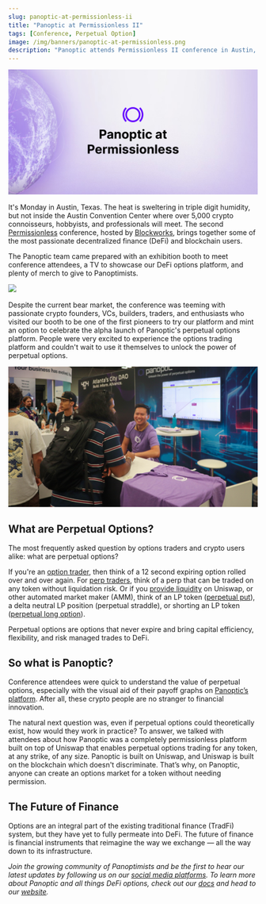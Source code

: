 ```yaml
---
slug: panoptic-at-permissionless-ii
title: "Panoptic at Permissionless II"
tags: [Conference, Perpetual Option]
image: /img/banners/panoptic-at-permissionless.png
description: "Panoptic attends Permissionless II conference in Austin, Texas"
---
```


![](./panoptic-at-permissionless.png)

It's Monday in Austin, Texas. The heat is sweltering in triple digit humidity, but not inside the Austin Convention Center where over 5,000 crypto connoisseurs, hobbyists, and professionals will meet. The second [Permissionless](https://twitter.com/Permissionless) conference, hosted by [Blockworks](https://twitter.com/Blockworks_), brings together some of the most passionate decentralized finance (DeFi) and blockchain users.

<!-- truncate -->

The Panoptic team came prepared with an exhibition booth to meet conference attendees, a TV to showcase our DeFi options platform, and plenty of merch to give to Panoptimists.

  

![](./panoptic-at-permissionless_1.png)

  

Despite the current bear market, the conference was teeming with passionate crypto founders, VCs, builders, traders, and enthusiasts who visited our booth to be one of the first pioneers to try our platform and mint an option to celebrate the alpha launch of Panoptic's perpetual options platform. People were very excited to experience the options trading platform and couldn't wait to use it themselves to unlock the power of perpetual options.

![](./Pemissionless-II-Booth.jpg)

  

## What are Perpetual Options?

  

The most frequently asked question by options traders and crypto users alike: what are perpetual options?

  
If you're an [option trader](https://panoptic.xyz/docs/getting-started/options-traders), then think of a 12 second expiring option rolled over and over again. For [perp traders](https://panoptic.xyz/docs/getting-started/perps-traders), think of a perp that can be traded on any token without liquidation risk. Or if you [provide liquidity](https://panoptic.xyz/docs/getting-started/liquidity-providers) on Uniswap, or other automated market maker (AMM), think of an LP token ([perpetual put](https://panoptic.xyz/docs/panoptic-protocol/design)), a delta neutral LP position (perpetual straddle), or shorting an LP token ([perpetual long option](https://panoptic.xyz/research/essential-options-strategies-to-know#1-put-%EF%B8%8F)).
  

Perpetual options are options that never expire and bring capital efficiency, flexibility, and risk managed trades to DeFi.

  

## So what is Panoptic?

  

Conference attendees were quick to understand the value of perpetual options, especially with the visual aid of their payoff graphs on [Panoptic’s platform](https://panoptic.xyz/blog/demoing-panoptic-defi-options-protocol). After all, these crypto people are no stranger to financial innovation.

  

The natural next question was, even if perpetual options could theoretically exist, how would they work in practice? To answer, we talked with attendees about how Panoptic was a completely permissionless platform built on top of Uniswap that enables perpetual options trading for any token, at any strike, of any size. Panoptic is built on Uniswap, and Uniswap is built on the blockchain which doesn't discriminate. That’s why, on Panoptic, anyone can create an options market for a token without needing permission.

  

## The Future of Finance

  

Options are an integral part of the existing traditional finance (TradFi) system, but they have yet to fully permeate into DeFi. The future of finance is financial instruments that reimagine the way we exchange — all the way down to its infrastructure.

  

*Join the growing community of Panoptimists and be the first to hear our latest updates by following us on our [social media platforms](https://links.panoptic.xyz/all). To learn more about Panoptic and all things DeFi options, check out our [docs](https://panoptic.xyz/docs/intro) and head to our [website](https://panoptic.xyz/).*
